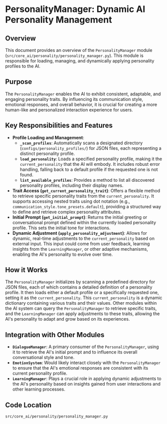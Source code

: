 # PersonalityManager: Dynamic AI Personality Management

## Overview

This document provides an overview of the `PersonalityManager` module (`src/core_ai/personality/personality_manager.py`). This module is responsible for loading, managing, and dynamically applying personality profiles to the AI.

## Purpose

The `PersonalityManager` enables the AI to exhibit consistent, adaptable, and engaging personality traits. By influencing its communication style, emotional responses, and overall behavior, it is crucial for creating a more human-like and personalized interaction experience for users.

## Key Responsibilities and Features

*   **Profile Loading and Management**:
    *   **`_scan_profiles`**: Automatically scans a designated directory (`configs/personality_profiles/`) for JSON files, each representing a distinct personality profile.
    *   **`load_personality`**: Loads a specified personality profile, making it the `current_personality` that the AI will embody. It includes robust error handling, falling back to a default profile if the requested one is not found.
    *   **`list_available_profiles`**: Provides a method to list all discovered personality profiles, including their display names.
*   **Trait Access (`get_current_personality_trait`)**: Offers a flexible method to retrieve specific personality traits from the `current_personality`. It supports accessing nested traits using dot notation (e.g., `communication_style.tone_presets.default`), providing a structured way to define and retrieve complex personality attributes.
*   **Initial Prompt (`get_initial_prompt`)**: Returns the initial greeting or conversational prompt defined within the currently loaded personality profile. This sets the initial tone for interactions.
*   **Dynamic Adjustment (`apply_personality_adjustment`)**: Allows for dynamic, real-time adjustments to the `current_personality` based on external input. This input could come from user feedback, learning insights from the `LearningManager`, or other adaptive mechanisms, enabling the AI's personality to evolve over time.

## How it Works

The `PersonalityManager` initializes by scanning a predefined directory for JSON files, each of which contains a detailed definition of a personality profile. It then loads either a default profile or a specifically requested one, setting it as the `current_personality`. This `current_personality` is a dynamic dictionary containing various traits and their values. Other modules within the AI system can query the `PersonalityManager` to retrieve specific traits, and the `LearningManager` can apply adjustments to these traits, allowing the AI's personality to adapt and grow based on its experiences.

## Integration with Other Modules

*   **`DialogueManager`**: A primary consumer of the `PersonalityManager`, using it to retrieve the AI's initial prompt and to influence its overall conversational style and tone.
*   **`EmotionSystem`**: Would likely interact closely with the `PersonalityManager` to ensure that the AI's emotional responses are consistent with its current personality profile.
*   **`LearningManager`**: Plays a crucial role in applying dynamic adjustments to the AI's personality based on insights gained from user interactions and other learning processes.

## Code Location

`src/core_ai/personality/personality_manager.py`